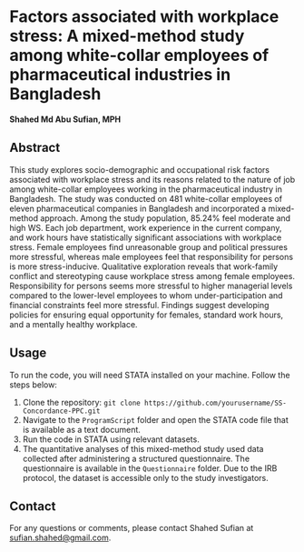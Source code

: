 # Factors associated with workplace stress: A mixed-method study among white-collar employees of pharmaceutical industries in Bangladesh
**Shahed Md Abu Sufian, MPH**
## Abstract
This study explores socio-demographic and occupational risk factors associated with workplace stress and its reasons related to the nature of job among white-collar employees working in the pharmaceutical industry in Bangladesh. The study was conducted on 481 white-collar employees of eleven pharmaceutical companies in Bangladesh and incorporated a mixed-method approach. Among the study population, 85.24% feel moderate and high WS. Each job department, work experience in the current company, and work hours have statistically significant associations with workplace stress. Female employees find unreasonable group and political pressures more stressful, whereas male employees feel that responsibility for persons is more stress-inducive. Qualitative exploration reveals that work-family conflict and stereotyping cause workplace stress among female employees. Responsibility for persons seems more stressful to higher managerial levels compared to the lower-level employees to whom under-participation and financial constraints feel more stressful. Findings suggest developing policies for ensuring equal opportunity for females, standard work hours, and a mentally healthy workplace.

## Usage
To run the code, you will need STATA installed on your machine. Follow the steps below:
1. Clone the repository: `git clone https://github.com/yourusername/SS-Concordance-PPC.git`
2. Navigate to the `ProgramScript` folder and open the STATA code file that is available as a text document.
3. Run the code in STATA using relevant datasets.
4. The quantitative analyses of this mixed-method study used data collected after administering a structured questionnaire. The questionnaire is available in the `Questionnaire` folder. Due to the IRB protocol, the dataset is accessible only to the study investigators. 

## Contact
For any questions or comments, please contact Shahed Sufian at sufian.shahed@gmail.com.
